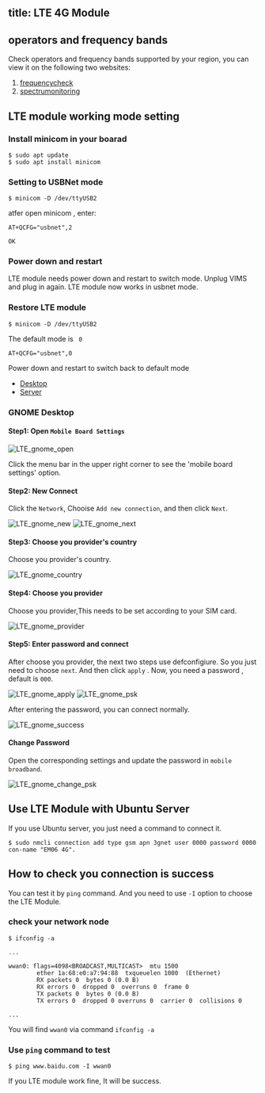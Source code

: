 title: LTE 4G Module
---

## operators and frequency bands

Check operators and frequency bands supported by your region, you can view it on the following two websites:

1. [frequencycheck](https://www.frequencycheck.com/carriers)
2. [spectrumonitoring](https://www.spectrummonitoring.com/frequencies/)

## LTE module working mode setting

### Install minicom in your boarad

```shell
$ sudo apt update
$ sudo apt install minicom
```

### Setting to USBNet mode

```shell
$ minicom -D /dev/ttyUSB2
```

atfer open minicom , enter:

```shell
AT+QCFG="usbnet",2

OK
```

### Power down and restart

LTE module needs power down and restart to switch mode. Unplug VIMS and plug in again. LTE module now works in usbnet mode.

### Restore LTE module

```shell
$ minicom -D /dev/ttyUSB2
```

The default mode is ` 0`

```shell
AT+QCFG="usbnet",0
```

Power down and restart to switch back to default mode

<ul class="nav nav-tabs" id="myTab" role="tablist">
  <li class="nav-item" role="presentation">
    <a class="nav-link active" id="desktop-tab" data-toggle="tab" href="#desktop" role="tab" aria-controls="desktop" aria-selected="true">Desktop</a>
  </li>
  <li class="nav-item" role="presentation">
    <a class="nav-link" id="server-tab" data-toggle="tab" href="#server" role="tab" aria-controls="server" aria-selected="false">Server</a>
  </li>
</ul>
<div class="tab-content" id="myTabContent">
<div class="tab-pane fade show active" id="desktop" role="tabpanel" aria-labelledby="desktop-tab">

### GNOME Desktop

#### Step1: Open `Mobile Board Settings`

![LTE_gnome_open](/linux/images/vim3/LTE_gnome_open.png)

Click the menu bar in the upper right corner to see the 'mobile board settings' option.

#### Step2: New Connect

Click the `Network`, Chooise `Add new connection`, and then click `Next`.

![LTE_gnome_new](/linux/images/vim3/LTE_gnome_new.png)
![LTE_gnome_next](/linux/images/vim3/LTE_gnome_next.png)

#### Step3: Choose you provider's country

Choose you provider's country. 

![LTE_gnome_country](/linux/images/vim3/LTE_gnome_country.png)

#### Step4: Choose you provider

Choose you provider,This needs to be set according to your SIM card.

![LTE_gnome_provider](/linux/images/vim3/LTE_gnome_provider.png)
#### Step5: Enter password and connect

After choose you provider, the next two steps use defconfigiure. So you just need to choose `next`. And then click `apply` . Now, you need a password , default is `000`.

![LTE_gnome_apply](/linux/images/vim3/LTE_gnome_apply.png)
![LTE_gnome_psk](/linux/images/vim3/LTE_gnome_psk.png)

After entering the password, you can connect normally.

![LTE_gnome_success](/linux/images/vim3/LTE_gnome_success.png)

#### Change Password

Open the corresponding settings and update the password in `mobile broadband`.

![LTE_gnome_change_psk](/linux/images/vim3/LTE_gnome_change_psk.png)

</div>
<div class="tab-pane fade show" id="server" role="tabpanel" aria-labelledby="server-tab">

## Use LTE Module with Ubuntu Server

If you use Ubuntu server, you just need a command to connect it.

```
$ sudo nmcli connection add type gsm apn 3gnet user 0000 password 0000 con-name "EM06 4G".

```

</div>
</div>

## How to check  you connection is success

You can test it by `ping` command. And you need to use `-I` option to choose the LTE Module.


### check your network node
```
$ ifconfig -a

...

wwan0: flags=4098<BROADCAST,MULTICAST>  mtu 1500
        ether 1a:68:e0:a7:94:88  txqueuelen 1000  (Ethernet)
        RX packets 0  bytes 0 (0.0 B)
        RX errors 0  dropped 0  overruns 0  frame 0
        TX packets 0  bytes 0 (0.0 B)
        TX errors 0  dropped 0 overruns 0  carrier 0  collisions 0

...
```

You will find `wwan0` via command `ifconfig -a`


### Use `ping` command to test

```
$ ping www.baidu.com -I wwan0
```
If you LTE module work fine, It will be success.

